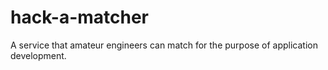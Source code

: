 # hack-a-matcher
A service that amateur engineers can match for the purpose of application development.
